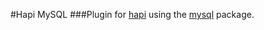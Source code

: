 #Hapi MySQL
###Plugin for [hapi](http://hapijs.com/) using the [mysql](https://github.com/felixge/node-mysql) package.

